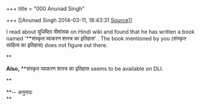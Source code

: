 +++
title = "000 Anunad Singh"

+++
[[Anunad Singh	2014-03-11, 18:43:31 [Source](https://groups.google.com/g/samskrita/c/bTc9kcIORNc)]]



I read about युधिष्ठिर मीमांसक on Hindi wiki and found that he has written a book named '**संस्कृत व्याकरण शास्त्र का इतिहास' . The book mentioned by you (संस्कृत साहित्य का इतिहास) does not figure out there.  
  
**

**Also,** **संस्कृत व्याकरण शास्त्र का इतिहास seems to be available on DLI.  
  
**

**-- अनुनादः  
**

  

